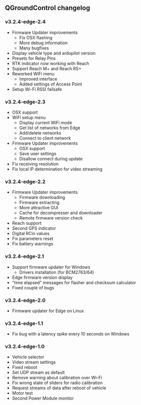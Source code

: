 ## QGroundControl changelog

### v3.2.4-edge-2.4

* Firmware Updater improvements
    * Fix OSX flashing
    * More debug information
    * Many bugfixes
* Display vehicle type and ardupilot version
* Presets for Relay Pins
* RTK indicator now working with Reach
* Support Reach M+ and Reach RS+
* Reworked WiFi menu
    * Improved interface
    * Added settings of Access Point
* Setup Wi-Fi RSSI failsafe

### v3.2.4-edge-2.3

* OSX support
* WiFi setup menu
    * Display current WiFi mode
    * Get list of networks from Edge
    * Add/delete networks
    * Connect to client network
* Firmware Updater improvements
    * OSX support
    * Save user settings
    * Disallow connect during update
* Fix receiving resolution
* Fix local IP determination for video streaming

### v3.2.4-edge-2.2

* Firmware Updater improvements
    * Firmware downloading
    * Firmware extracting
    * More attractive GUI
    * Cache for decompresser and downloader
    * Remote firmware version check
* Reach support
* Second GPS indicator
* Digital RCin values
* Fix parameters reset
* Fix battery warnings

### v3.2.4-edge-2.1

* Support firmware updater for Windows
    * Drivers installation (for BCM2763/64)
* Edge firmware version display
* "time elapsed" messages for flasher and checksum calculator
* Fixed couple of bugs

### v3.2.4-edge-2.0

* Firmware updater for Edge on Linux

### v3.2.4-edge-1.1

* Fix bug with a latency spike every 10 seconds on Windows

### v3.2.4-edge-1.0

* Vehicle selector
* Video stream settings
* Fixed reboot
* Set UDP stream as default
* Remove warning about calibration over Wi-Fi
* Fix wrong state of sliders for radio calibration
* Request streams of data after reboot of vehicle
* Motor test
* Second Power Module monitor
